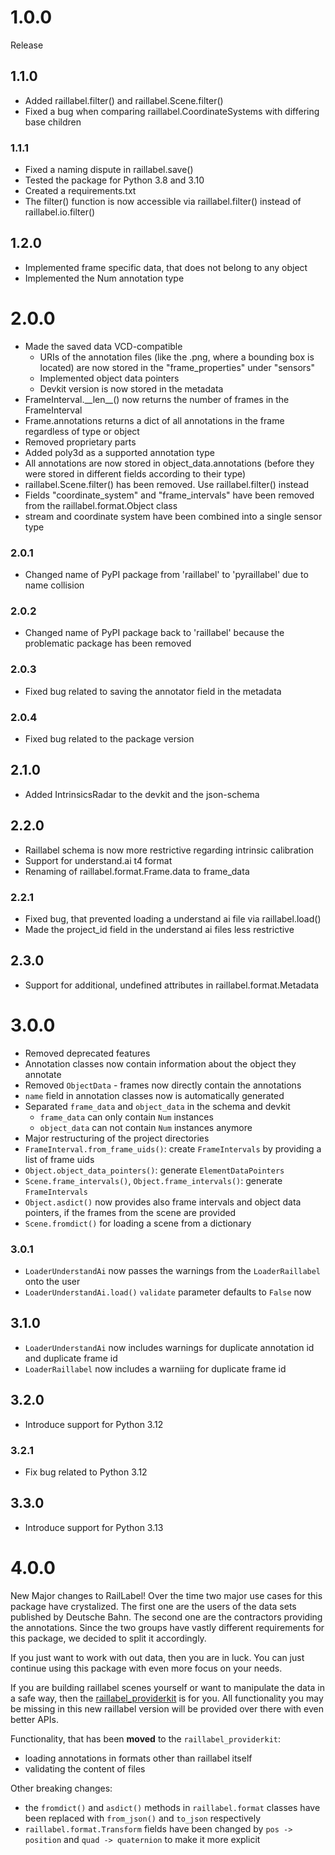 <!--
 ~ Copyright DB InfraGO AG and contributors
 ~ SPDX-License-Identifier: Apache-2.0
 -->

# 1.0.0
Release

## 1.1.0
- Added raillabel.filter() and raillabel.Scene.filter()
- Fixed a bug when comparing raillabel.CoordinateSystems with differing base children

### 1.1.1
- Fixed a naming dispute in raillabel.save()
- Tested the package for Python 3.8 and 3.10
- Created a requirements.txt
- The filter() function is now accessible via raillabel.filter() instead of raillabel.io.filter()

## 1.2.0
- Implemented frame specific data, that does not belong to any object
- Implemented the Num annotation type

# 2.0.0
- Made the saved data VCD-compatible
  - URIs of the annotation files (like the .png, where a bounding box is located) are now stored in the "frame_properties" under "sensors"
  - Implemented object data pointers
  - Devkit version is now stored in the metadata
- FrameInterval.\_\_len\_\_() now returns the number of frames in the FrameInterval
- Frame.annotations returns a dict of all annotations in the frame regardless of type or object
- Removed proprietary parts
- Added poly3d as a supported annotation type
- All annotations are now stored in object_data.annotations (before they were stored in different fields according to their type)
- raillabel.Scene.filter() has been removed. Use raillabel.filter() instead
- Fields "coordinate_system" and "frame_intervals" have been removed from the raillabel.format.Object class
- stream and coordinate system have been combined into a single sensor type

### 2.0.1
- Changed name of PyPI package from 'raillabel' to 'pyraillabel' due to name collision

### 2.0.2
- Changed name of PyPI package back to 'raillabel' because the problematic package has been removed

### 2.0.3
- Fixed bug related to saving the annotator field in the metadata

### 2.0.4
- Fixed bug related to the package version

## 2.1.0
- Added IntrinsicsRadar to the devkit and the json-schema

## 2.2.0
- Raillabel schema is now more restrictive regarding intrinsic calibration
- Support for understand.ai t4 format
- Renaming of raillabel.format.Frame.data to frame_data

### 2.2.1
- Fixed bug, that prevented loading a understand ai file via raillabel.load()
- Made the project_id field in the understand ai files less restrictive

## 2.3.0
- Support for additional, undefined attributes in raillabel.format.Metadata

# 3.0.0
- Removed deprecated features
- Annotation classes now contain information about the object they annotate
- Removed ```ObjectData``` - frames now directly contain the annotations
- ```name``` field in annotation classes now is automatically generated
- Separated ```frame_data``` and ```object_data``` in the schema and devkit
  - ```frame_data``` can only contain ```Num``` instances
  - ```object_data``` can not contain ```Num``` instances anymore
- Major restructuring of the project directories
- ```FrameInterval.from_frame_uids()```: create ```FrameIntervals``` by providing a list of frame uids
- ```Object.object_data_pointers()```: generate ```ElementDataPointers```
- ```Scene.frame_intervals()```, ```Object.frame_intervals()```: generate ```FrameIntervals```
- ```Object.asdict()``` now provides also frame intervals and object data pointers, if the frames from the scene are provided
- ```Scene.fromdict()``` for loading a scene from a dictionary

### 3.0.1
- ```LoaderUnderstandAi``` now passes the warnings from the ```LoaderRaillabel``` onto the user
- ```LoaderUnderstandAi.load()``` ```validate``` parameter defaults to ```False``` now

## 3.1.0
- ```LoaderUnderstandAi``` now includes warnings for duplicate annotation id and duplicate frame id
- ```LoaderRaillabel``` now includes a warniing for duplicate frame id

## 3.2.0
- Introduce support for Python 3.12

### 3.2.1
- Fix bug related to Python 3.12

## 3.3.0
- Introduce support for Python 3.13

# 4.0.0
New Major changes to RailLabel! Over the time two major use cases for this package have crystalized. The first one are the users of the data sets published by Deutsche Bahn. The second one are the contractors providing the annotations. Since the two groups have vastly different requirements for this package, we decided to split it accordingly.

If you just want to work with out data, then you are in luck. You can just continue using this package with even more focus on your needs.

If you are building raillabel scenes yourself or want to manipulate the data in a safe way, then the [raillabel_providerkit](https://github.com/DSD-DBS/raillabel-providerkit) is for you. All functionality you may be missing in this new raillabel version will be provided over there with even better APIs.

Functionality, that has been **moved** to the `raillabel_providerkit`:
- loading annotations in formats other than raillabel itself
- validating the content of files

Other breaking changes:
- the `fromdict()` and `asdict()` methods in `raillabel.format` classes have been replaced with `from_json()` and `to_json` respectively
- `raillabel.format.Transform` fields have been changed by `pos -> position` and `quad -> quaternion` to make it more explicit
